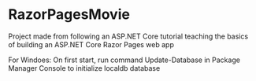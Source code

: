 # RazorPagesMovie
Project made from following an ASP.NET Core tutorial teaching the basics of building an ASP.NET Core Razor Pages web app

For Windoes: On first start, run command Update-Database in Package Manager Console to initialize localdb database